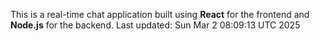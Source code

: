 This is a real-time chat application built using **React** for the frontend and **Node.js** for the backend.
Last updated: Sun Mar  2 08:09:13 UTC 2025
